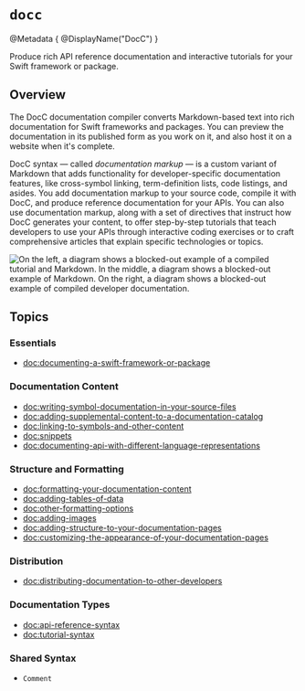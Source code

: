 # ``docc``

@Metadata {
    @DisplayName("DocC")
}

Produce rich API reference documentation and interactive tutorials for your Swift framework or package.

## Overview

The DocC documentation compiler converts Markdown-based text into rich documentation for Swift frameworks and packages. You can preview the documentation in its published form as you work on it, and also host it on a website when it's complete.

DocC syntax — called _documentation markup_ — is a custom variant of Markdown that adds functionality for developer-specific documentation features, like cross-symbol linking, term-definition lists, code listings, and asides. You add documentation markup to your source code, compile it with DocC, and produce reference documentation for your APIs. You can also use documentation markup, along with a set of directives that instruct how DocC generates your content, to offer step-by-step tutorials that teach developers to use your APIs through interactive coding exercises or to craft comprehensive articles that explain specific technologies or topics.

![On the left, a diagram shows a blocked-out example of a compiled tutorial and Markdown. In the middle, a diagram shows a blocked-out example of Markdown. On the right, a diagram shows a blocked-out example of compiled developer documentation.](docc-hero)

## Topics

### Essentials

- <doc:documenting-a-swift-framework-or-package>

### Documentation Content

- <doc:writing-symbol-documentation-in-your-source-files>
- <doc:adding-supplemental-content-to-a-documentation-catalog>
- <doc:linking-to-symbols-and-other-content>
- <doc:snippets>
- <doc:documenting-api-with-different-language-representations>

### Structure and Formatting

- <doc:formatting-your-documentation-content>
- <doc:adding-tables-of-data>
- <doc:other-formatting-options>
- <doc:adding-images>
- <doc:adding-structure-to-your-documentation-pages>
- <doc:customizing-the-appearance-of-your-documentation-pages>

### Distribution

- <doc:distributing-documentation-to-other-developers>

### Documentation Types

- <doc:api-reference-syntax>
- <doc:tutorial-syntax>

### Shared Syntax

- ``Comment``

<!-- Copyright (c) 2021-2024 Apple Inc and the Swift Project authors. All Rights Reserved. -->
